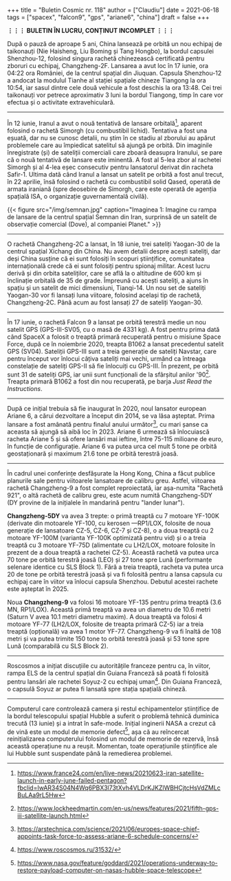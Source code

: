 +++
title = "Buletin Cosmic nr. 118"
author = ["Claudiu"]
date = 2021-06-18
tags = ["spacex", "falcon9", "gps", "ariane6", "china"]
draft = false
+++

**⋮⋮⋮ BULETIN ÎN LUCRU, CONȚINUT INCOMPLET ⋮⋮⋮**

După o pauză de aproape 5 ani, China lansează pe orbită un nou echipaj de taikonauți (Nie Haisheng, Liu Boming și Tang Hongbo), la bordul capsulei Shenzhou-12, folosind singura rachetă chinezească certificată pentru zboruri cu echipaj, Changzheng-2F. Lansarea a avut loc în 17 iunie, ora 04:22 ora României, de la centrul spațial din Jiuquan. Capsula Shenzhou-12 a andocat la modulul Tianhe al stației spațiale chineze Tiangong la ora 10:54, iar sasul dintre cele două vehicule a fost deschis la ora 13:48. Cei trei taikonauți vor petrece aproximativ 3 luni la bordul Tiangong, timp în care vor efectua și o activitate extravehiculară.

---

În 12 iunie, Iranul a avut o nouă tentativă de lansare orbitală[^fn:1], aparent folosind o rachetă Simorgh (cu combustibil lichid).
Tentativa a fost una eșuată, dar nu se cunosc detalii, nu știm în ce stadiu al zborului au apărut problemele care au împiedicat satelitul să ajungă pe orbită. Din imaginile înregistrate (și) de sateliții comerciali care zboară deasupra Iranului, se pare că o nouă tentativă de lansare este iminentă.
A fost al 5-lea zbor al rachetei Simorgh și al 4-lea eșec consecutiv pentru lansatorul derivat din racheta Safir-1. Ultima dată când Iranul a lansat un satelit pe orbită a fost anul trecut, în 22 aprilie, însă folosind o rachetă cu combustibil solid Qased, operată de armata iraniană (spre deosebire de Simorgh, care este operată de agenția spațială ISA, o organizație guvernamentală civilă).

{{< figure src="/img/semnan.jpg" caption="Imaginea 1: Imagine cu rampa de lansare de la centrul spațial Semnan din Iran, surprinsă de un satelit de observație comercial (Dove), al companiei Planet." >}}

---

O rachetă Changzheng-2C a lansat, în 18 iunie, trei sateliți Yaogan-30 de la centrul spațial Xichang din China. Nu avem detalii despre acești sateliți, dar deși China susține că ei sunt folosiți în scopuri științifice, comunitatea internațională crede că ei sunt folosiți pentru spionaj militar. Acest lucru derivă și din orbita sateliților, care se află la o altitudine de 600 km și înclinație orbitală de 35 de grade. Împreună cu acești sateliți, a ajuns în spațiu și un satelit de mici dimensiuni, Tianqi-14. Un nou set de sateliți Yaogan-30 vor fi lansați luna viitoare, folosind același tip de rachetă, Changzheng-2C. Până acum au fost lansați 27 de sateliți Yaogan-30.

---

În 17 iunie, o rachetă Falcon 9 a lansat pe orbită terestră medie un nou satelit GPS (GPS-III-SV05, cu o masă de 4331 kg). A fost pentru prima dată când SpaceX a folosit o treaptă primară recuperată pentru o misiune Space Force, după ce în noiembrie 2020, treapta B1062 a lansat precedentul satelit GPS (SV04). Sateliții GPS-III sunt a treia generație de sateliți Navstar, care pentru început vor înlocui câțiva sateliți mai vechi, urmând ca întreaga constelație de sateliți GPS-II să fie înlocuiți cu GPS-III. În prezent, pe orbită sunt 31 de sateliți GPS, iar unii sunt funcționali de la sfârșitul anilor '90[^fn:2]. Treapta primară B1062 a fost din nou recuperată, pe barja _Just Read the Instructions_.

---

După ce inițial trebuia să fie inaugurat în 2020, noul lansator european Ariane 6, a cărui dezvoltare a început din 2014, se va lăsa așteptat. Prima lansare a fost amânată pentru finalul anului următor[^fn:3], cu mari șanse ca aceasta să ajungă să aibă loc în 2023. Ariane 6 urmează să înlocuiască racheta Ariane 5 și să ofere lansări mai ieftine, între 75-115 milioane de euro, în funcție de configurație. Ariane 6 va putea urca cel mult 5 tone pe orbită geostaționară și maximum 21.6 tone pe orbită terestră joasă.

---

În cadrul unei conferințe desfășurate la Hong Kong, China a făcut publice planurile sale pentru viitoarele lansatoare de calibru greu. Astfel, viitoarea rachetă Changzheng-9 a fost complet reproiectată, iar așa-numita "Rachetă 921", o altă rachetă de calibru greu, este acum numită Changzheng-5DY (DY provine de la inițialele în mandarină pentru "lander lunar").

**Changzheng-5DY** va avea 3 trepte: o primă treaptă cu 7 motoare YF-100K (derivate din motoarele YF-100, cu kerosen —RP1/LOX, folosite de noua generație de lansatoare CZ-5, CZ-6, CZ-7 și CZ-8), o a doua treaptă cu 2 motoare YF-100M (varianta YF-100K optimizată pentru vid) și o a treia treaptă cu 3 motoare YF-75D (alimentate cu LH2/LOX, motoare folosite în prezent de a doua treaptă a rachetei CZ-5). Această rachetă va putea urca 70 tone pe orbită terestră joasă (LEO) și 27 tone spre Lună (performanțe selenare identice cu SLS Block 1). Fără a treia treaptă, racheta va putea urca 20 de tone pe orbită terestră joasă și va fi folosită pentru a lansa capsula cu echipaj care în viitor va înlocui capsula Shenzhou. Debutul acestei rachete este așteptat în 2025.

Noua **Changzheng-9** va folosi 16 motoare YF-135 pentru prima treaptă (3.6 MN, RP1/LOX). Această primă treaptă va avea un diametru de 10.6 metri (Saturn V avea 10.1 metri diametru maxim). A doua treaptă va folosi 4 motoare YF-77 (LH2/LOX, folosite de treapta primară CZ-5) iar a treia treaptă (opțională) va avea 1 motor YF-77. Changzheng-9 va fi înaltă de 108 metri și va putea trimite 150 tone to orbită terestră joasă și 53 tone spre Lună (comparabilă cu SLS Block 2).

---

Roscosmos a inițiat discuțiile cu autoritățile franceze pentru ca, în viitor, rampa ELS de la centrul spațial din Guiana Franceză să poată fi folosită pentru lansări ale rachetei Soyuz-2 cu echipaj uman[^fn:4]. Din Guiana Franceză, o capsulă Soyuz ar putea fi lansată spre stația spațială chineză.

---

Computerul care controlează camera și restul echipamentelor științifice de la bordul telescopului spațial Hubble a suferit o problemă tehnică duminica trecută (13 iunie) și a intrat în safe-mode. Inițial inginerii NASA a crezut că de vină este un modul de memorie defect[^fn:5], așa că au reîncercat reinițializarea computerului folosind un modul de memorie de rezervă, însă această operațiune nu a reușit. Momentan, toate operațiunile științifice ale lui Hubble sunt suspendate până la remedierea problemei.

[^fn:1]: <https://www.france24.com/en/live-news/20210623-iran-satellite-launch-in-early-june-failed-pentagon?fbclid=IwAR34S04N4Wq6PBX3l73tXvh4VLDrKJKZlWBHCjtcHsVdZMLcBuLAa9rL5Hw>
[^fn:2]: <https://www.lockheedmartin.com/en-us/news/features/2021/fifth-gps-iii-satellite-launch.html>
[^fn:3]: <https://arstechnica.com/science/2021/06/europes-space-chief-appoints-task-force-to-assess-ariane-6-schedule-concerns/>
[^fn:4]: <https://www.roscosmos.ru/31532/>
[^fn:5]: <https://www.nasa.gov/feature/goddard/2021/operations-underway-to-restore-payload-computer-on-nasas-hubble-space-telescope>